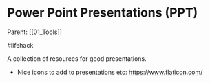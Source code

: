# Power Point Presentations (PPT)

Parent: [[01_Tools]]

#lifehack


A collection of resources for good presentations.

* Nice icons to add to presentations etc: https://www.flaticon.com/